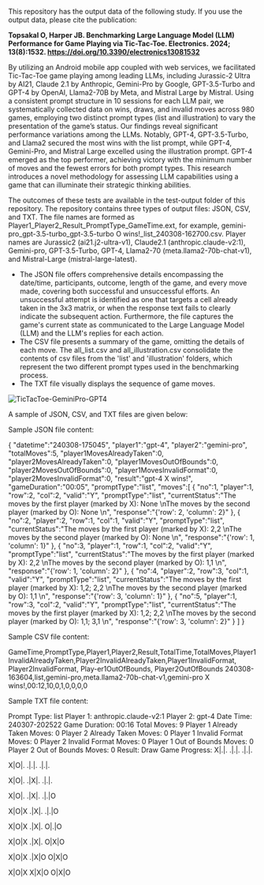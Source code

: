 This repository has the output data of the following study. If you use the output data, please cite the publication:

**Topsakal O, Harper JB. Benchmarking Large Language Model (LLM) Performance for Game Playing via Tic-Tac-Toe. Electronics. 2024; 13(8):1532. https://doi.org/10.3390/electronics13081532**

By utilizing an Android mobile app coupled with web services, we facilitated Tic-Tac-Toe game playing among leading LLMs, including Jurassic-2 Ultra by AI21, Claude 2.1 by Anthropic, Gemini-Pro by Google, GPT-3.5-Turbo and GPT-4 by OpenAI, Llama2-70B by Meta, and Mistral Large by Mistral. Using a consistent prompt structure in 10 sessions for each LLM pair, we systematically collected data on wins, draws, and invalid moves across 980 games, employing two distinct prompt types (list and illustration) to vary the presentation of the game’s status. Our findings reveal significant performance variations among the LLMs. Notably, GPT-4, GPT-3.5-Turbo, and Llama2 secured the most wins with the list prompt, while GPT-4, Gemini-Pro, and Mistral Large excelled using the illustration prompt. GPT-4 emerged as the top performer, achieving victory with the minimum number of moves and the fewest errors for both prompt types. This research introduces a novel methodology for assessing LLM capabilities using a game that can illuminate their strategic thinking abilities.

The outcomes of these tests are available in the test-output folder of this repository. The repository contains three types of output files: JSON, CSV, and TXT. The file names are formed as Player1_Player2_Result_PromptType_GameTime.ext, for example, gemini-pro_gpt-3.5-turbo_gpt-3.5-turbo O wins!_list_240308-162700.csv. Player names are Jurassic2 (ai21.j2-ultra-v1), Claude2.1 (anthropic.claude-v2:1), Gemini-pro, GPT-3.5-Turbo, GPT-4, Llama2-70 (meta.llama2-70b-chat-v1), and Mistral-Large (mistral-large-latest).

- The JSON file offers comprehensive details encompassing the date/time, participants, outcome, length of the game, and every move made, covering both successful and unsuccessful efforts. An unsuccessful attempt is identified as one that targets a cell already taken in the 3x3 matrix, or when the response text fails to clearly indicate the subsequent action. Furthermore, the file captures the game's current state as communicated to the Large Language Model (LLM) and the LLM's replies for each action.
- The CSV file presents a summary of the game, omitting the details of each move. The all_list.csv and all_illustration.csv consolidate the contents of csv files from the 'list' and 'illustration' folders, which represent the two different prompt types used in the benchmarking process.
- The TXT file visually displays the sequence of game moves.

![TicTacToe-GeminiPro-GPT4](https://github.com/research-outcome/LLM-TicTacToe-Benchmark/assets/136174718/be4c9543-802f-4ea4-9f3c-e639173d4d7a)


A sample of JSON, CSV, and TXT files are given below:

Sample JSON file content:

{
   "datetime":"240308-175045",
   "player1":"gpt-4",
   "player2":"gemini-pro",
   "totalMoves":5,
   "player1MovesAlreadyTaken":0,
   "player2MovesAlreadyTaken":0,
   "player1MovesOutOfBounds":0,
   "player2MovesOutOfBounds":0,
   "player1MovesInvalidFormat":0,
   "player2MovesInvalidFormat":0,
   "result":"gpt-4 X wins!",
   "gameDuration":"00:05",
   "promptType":"list",
   "moves":[
      {
         "no":1,
         "player":1,
         "row":2,
         "col":2,
         "valid":"Y",
         "promptType":"list",
         "currentStatus":"The moves by the first player (marked by X): None \nThe moves by the second player (marked by O): None \n",
         "response":"{'row': 2, 'column': 2}"
      },
      {
         "no":2,
         "player":2,
         "row":1,
         "col":1,
         "valid":"Y",
         "promptType":"list",
         "currentStatus":"The moves by the first player (marked by X): 2,2 \nThe moves by the second player (marked by O): None \n",
         "response":"{'row': 1, 'column': 1}"
      },
      {
         "no":3,
         "player":1,
         "row":1,
         "col":2,
         "valid":"Y",
         "promptType":"list",
         "currentStatus":"The moves by the first player (marked by X): 2,2 \nThe moves by the second player (marked by O): 1,1 \n",
         "response":"{'row': 1, 'column': 2}"
      },
      {
         "no":4,
         "player":2,
         "row":3,
         "col":1,
         "valid":"Y",
         "promptType":"list",
         "currentStatus":"The moves by the first player (marked by X): 1,2; 2,2 \nThe moves by the second player (marked by O): 1,1 \n",
         "response":"{'row': 3, 'column': 1}"
      },
      {
         "no":5,
         "player":1,
         "row":3,
         "col":2,
         "valid":"Y",
         "promptType":"list",
         "currentStatus":"The moves by the first player (marked by X): 1,2; 2,2 \nThe moves by the second player (marked by O): 1,1; 3,1 \n",
         "response":"{'row': 3, 'column': 2}"
      }
   ]
}



Sample CSV file content:

GameTime,PromptType,Player1,Player2,Result,TotalTime,TotalMoves,Player1InvalidAlreadyTaken,Player2InvalidAlreadyTaken,Player1InvalidFormat, Player2InvalidFormat, Play-er1OutOfBounds, Player2OutOfBounds 
240308-163604,list,gemini-pro,meta.llama2-70b-chat-v1,gemini-pro X wins!,00:12,10,0,1,0,0,0,0



Sample TXT file content:

Prompt Type: list
Player 1: anthropic.claude-v2:1
Player 2: gpt-4
Date Time: 240307-202522
Game Duration: 00:16
Total Moves: 9
Player 1 Already Taken Moves: 0
Player 2 Already Taken Moves: 0
Player 1 Invalid Format Moves: 0
Player 2 Invalid Format Moves: 0
Player 1 Out of Bounds Moves: 0
Player 2 Out of Bounds Moves: 0
Result: Draw
Game Progress: 
X|.|.
.|.|.
.|.|.


X|O|.
.|.|.
.|.|.


X|O|.
.|X|.
.|.|.


X|O|.
.|X|.
.|.|O


X|O|X
.|X|.
.|.|O


X|O|X
.|X|.
O|.|O


X|O|X
.|X|.
O|X|O


X|O|X
.|X|O
O|X|O


X|O|X
X|X|O
O|X|O





